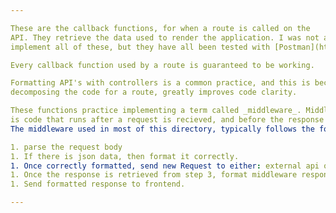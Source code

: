 ```yaml
---

These are the callback functions, for when a route is called on the
API. They retrieve the data used to render the application. I was not able to
implement all of these, but they have all been tested with [Postman](https://www.postman.com/downloads/).

Every callback function used by a route is guaranteed to be working.

Formatting API's with controllers is a common practice, and this is because
decomposing the code for a route, greatly improves code clarity.

These functions practice implementing a term called _middleware_. Middleware
is code that runs after a request is recieved, and before the response is sent.
The middleware used in most of this directory, typically follows the following steps:

1. parse the request body
1. If there is json data, then format it correctly.
1. Once correctly formatted, send new Request to either: external api or mongodb
1. Once the response is retrieved from step 3, format middleware response for frontend.
1. Send formatted response to frontend.

---
```

